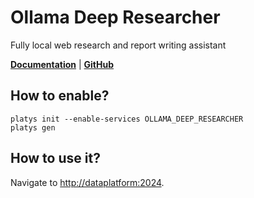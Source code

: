 # Ollama Deep Researcher

Fully local web research and report writing assistant 

**[Documentation](https://github.com/langchain-ai/ollama-deep-researcher)** | **[GitHub](https://github.com/langchain-ai/ollama-deep-researcher)**

## How to enable?

```
platys init --enable-services OLLAMA_DEEP_RESEARCHER
platys gen
```

## How to use it?

Navigate to <http://dataplatform:2024>.

